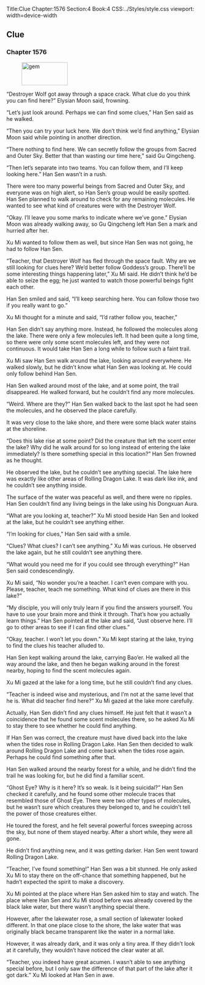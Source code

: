 Title:Clue 
Chapter:1576 
Section:4 
Book:4 
CSS:../Styles/style.css 
viewport: width=device-width
  
## Clue
### Chapter 1576
  
<figure>
	<img src="../Images/gem.gif" alt="gem" id="gem" width="120" height="60" />
</figure>
  

  
“Destroyer Wolf got away through a space crack. What clue do you think you can find here?” Elysian Moon said, frowning.

“Let’s just look around. Perhaps we can find some clues,” Han Sen said as he walked.

“Then you can try your luck here. We don’t think we’d find anything,” Elysian Moon said while pointing in another direction.

“There nothing to find here. We can secretly follow the groups from Sacred and Outer Sky. Better that than wasting our time here,” said Gu Qingcheng.

“Then let’s separate into two teams. You can follow them, and I’ll keep looking here.” Han Sen wasn’t in a rush.

There were too many powerful beings from Sacred and Outer Sky, and everyone was on high alert, so Han Sen’s group would be easily spotted. Han Sen planned to walk around to check for any remaining molecules. He wanted to see what kind of creatures were with the Destroyer Wolf.

“Okay. I’ll leave you some marks to indicate where we’ve gone.” Elysian Moon was already walking away, so Gu Qingcheng left Han Sen a mark and hurried after her.

Xu Mi wanted to follow them as well, but since Han Sen was not going, he had to follow Han Sen.

“Teacher, that Destroyer Wolf has fled through the space fault. Why are we still looking for clues here? We’d better follow Goddess’s group. There’ll be some interesting things happening later,” Xu Mi said. He didn’t think he’d be able to seize the egg; he just wanted to watch those powerful beings fight each other.

Han Sen smiled and said, “I’ll keep searching here. You can follow those two if you really want to go.”

Xu Mi thought for a minute and said, “I’d rather follow you, teacher,”

Han Sen didn’t say anything more. Instead, he followed the molecules along the lake. There were only a few molecules left. It had been quite a long time, so there were only some scent molecules left, and they were not continuous. It would take Han Sen a long while to follow such a faint trail.

Xu Mi saw Han Sen walk around the lake, looking around everywhere. He walked slowly, but he didn’t know what Han Sen was looking at. He could only follow behind Han Sen.

Han Sen walked around most of the lake, and at some point, the trail disappeared. He walked forward, but he couldn’t find any more molecules.

“Weird. Where are they?” Han Sen walked back to the last spot he had seen the molecules, and he observed the place carefully.



It was very close to the lake shore, and there were some black water stains at the shoreline.

“Does this lake rise at some point? Did the creature that left the scent enter the lake? Why did he walk around for so long instead of entering the lake immediately? Is there something special in this location?” Han Sen frowned as he thought.

He observed the lake, but he couldn’t see anything special. The lake here was exactly like other areas of Rolling Dragon Lake. It was dark like ink, and he couldn’t see anything inside.

The surface of the water was peaceful as well, and there were no ripples. Han Sen couldn’t find any living beings in the lake using his Dongxuan Aura.

“What are you looking at, teacher?” Xu Mi stood beside Han Sen and looked at the lake, but he couldn’t see anything either.

“I’m looking for clues,” Han Sen said with a smile.

“Clues? What clues? I can’t see anything.” Xu Mi was curious. He observed the lake again, but he still couldn’t see anything there.

“What would you need me for if you could see through everything?” Han Sen said condescendingly.

Xu Mi said, “No wonder you’re a teacher. I can’t even compare with you. Please, teacher, teach me something. What kind of clues are there in this lake?”

“My disciple, you will only truly learn if you find the answers yourself. You have to use your brain more and think it through. That’s how you actually learn things.” Han Sen pointed at the lake and said, “Just observe here. I’ll go to other areas to see if I can find other clues.”

“Okay, teacher. I won’t let you down.” Xu Mi kept staring at the lake, trying to find the clues his teacher alluded to.

Han Sen kept walking around the lake, carrying Bao’er. He walked all the way around the lake, and then he began walking around in the forest nearby, hoping to find the scent molecules again.

Xu Mi gazed at the lake for a long time, but he still couldn’t find any clues.

“Teacher is indeed wise and mysterious, and I’m not at the same level that he is. What did teacher find here?” Xu Mi gazed at the lake more carefully.

Actually, Han Sen didn’t find any clues himself. He just felt that it wasn’t a coincidence that he found some scent molecules there, so he asked Xu Mi to stay there to see whether he could find anything.

If Han Sen was correct, the creature must have dived back into the lake when the tides rose in Rolling Dragon Lake. Han Sen then decided to walk around Rolling Dragon Lake and come back when the tides rose again. Perhaps he could find something after that.

Han Sen walked around the nearby forest for a while, and he didn’t find the trail he was looking for, but he did find a familiar scent.

“Ghost Eye? Why is it here? It’s so weak. Is it being suicidal?” Han Sen checked it carefully, and he found some other molecule traces that resembled those of Ghost Eye. There were two other types of molecules, but he wasn’t sure which creatures they belonged to, and he couldn’t tell the power of those creatures either.

He toured the forest, and he felt several powerful forces sweeping across the sky, but none of them stayed nearby. After a short while, they were all gone.

He didn’t find anything new, and it was getting darker. Han Sen went toward Rolling Dragon Lake.

“Teacher, I’ve found something!” Han Sen was a bit stunned. He only asked Xu Mi to stay there on the off-chance that something happened, but he hadn’t expected the spirit to make a discovery.

Xu Mi pointed at the place where Han Sen asked him to stay and watch. The place where Han Sen and Xu Mi stood before was already covered by the black lake water, but there wasn’t anything special there.

However, after the lakewater rose, a small section of lakewater looked different. In that one place close to the shore, the lake water that was originally black became transparent like the water in a normal lake.

However, it was already dark, and it was only a tiny area. If they didn’t look at it carefully, they wouldn’t have noticed the clear water at all.

“Teacher, you indeed have great acumen. I wasn’t able to see anything special before, but I only saw the difference of that part of the lake after it got dark.” Xu Mi looked at Han Sen in awe.